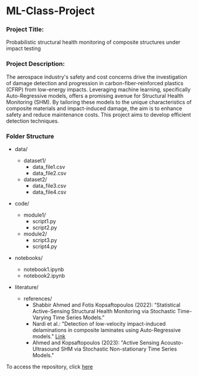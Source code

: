 # ML-Class-Project <br>
### Project Title:<br>
Probabilistic structural health monitoring of composite structures under impact testing <br>

### Project Description:<br> 
The aerospace industry's safety and cost concerns drive the investigation of damage detection and progression in carbon-fiber-reinforced plastics (CFRP) from low-energy impacts. Leveraging machine learning, specifically Auto-Regressive models, offers a promising avenue for Structural Health Monitoring (SHM). By tailoring these models to the unique characteristics of composite materials and impact-induced damage, the aim is to enhance safety and reduce maintenance costs. This project aims to develop efficient detection techniques. <br>

### Folder Structure <br>

- data/
  - dataset1/
    - data_file1.csv
    - data_file2.csv
  - dataset2/
    - data_file3.csv
    - data_file4.csv

- code/
  - module1/
    - script1.py
    - script2.py
  - module2/
    - script3.py
    - script4.py

- notebooks/
  - notebook1.ipynb
  - notebook2.ipynb

- literature/
  - references/
    - Shabbir Ahmed and Fotis Kopsaftopoulos (2022): “Statistical Active-Sensing Structural Health Monitoring via Stochastic Time-Varying Time Series Models.”
    - Nardi et al.: "Detection of low-velocity impact-induced delaminations in composite laminates using Auto-Regressive models." [Link](https://linkinghub.elsevier.com/retrieve/pii/S0263822316300253)
    - Ahmed and Kopsaftopoulos (2023): "Active Sensing Acousto-Ultrasound SHM via Stochastic Non-stationary Time Series Models."
  
To access the repository, click [here](https://github.com/E-Ameke/ML-Class-Project)
